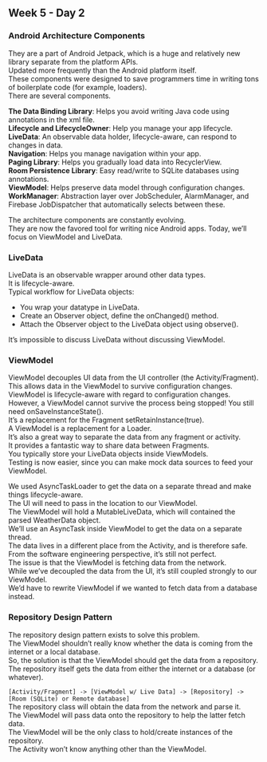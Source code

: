 ## Week 5 - Day 2
### Android Architecture Components
They are a part of Android Jetpack, which is a huge and relatively new library separate from the platform APIs.  
Updated more frequently than the Android platform itself.  
These components were designed to save programmers time in writing tons of boilerplate code (for example, loaders).  
There are several components.

**The Data Binding Library**: Helps you avoid writing Java code using annotations in the xml file.  
**Lifecycle and LifecycleOwner**: Help you manage your app lifecycle.  
**LiveData**: An observable data holder, lifecycle-aware, can respond to changes in data.  
**Navigation**: Helps you manage navigation within your app.  
**Paging Library**: Helps you gradually load data into RecyclerView.  
**Room Persistence Library**: Easy read/write to SQLite databases using annotations.  
**ViewModel**: Helps preserve data model through configuration changes.  
**WorkManager**: Abstraction layer over JobScheduler, AlarmManager, and Firebase JobDispatcher that automatically selects between these.

The architecture components are constantly evolving.  
They are now the favored tool for writing nice Android apps. Today, we’ll focus on ViewModel and LiveData.

### LiveData
LiveData is an observable wrapper around other data types.  
It is lifecycle-aware.  
Typical workflow for LiveData objects:

* You wrap your datatype in LiveData.
* Create an Observer object, define the onChanged() method.
* Attach the Observer object to the LiveData object using observe().

It’s impossible to discuss LiveData without discussing ViewModel.

### ViewModel
ViewModel decouples UI data from the UI controller (the Activity/Fragment).  
This allows data in the ViewModel to survive configuration changes.  
ViewModel is lifecycle-aware with regard to configuration changes.  
However, a ViewModel cannot survive the process being stopped! You still need onSaveInstanceState().  
It’s a replacement for the Fragment setRetainInstance(true).  
A ViewModel is a replacement for a Loader.  
It’s also a great way to separate the data from any fragment or activity.  
It provides a fantastic way to share data between Fragments.  
You typically store your LiveData objects inside ViewModels.  
Testing is now easier, since you can make mock data sources to feed your ViewModel.

We used AsyncTaskLoader to get the data on a separate thread and make things lifecycle-aware.  
The UI will need to pass in the location to our ViewModel.  
The ViewModel will hold a MutableLiveData<WeatherData>, which will contained the parsed WeatherData object.  
We’ll use an AsyncTask inside ViewModel to get the data on a separate thread.  
The data lives in a different place from the Activity, and is therefore safe.  
From the software engineering perspective, it’s still not perfect.  
The issue is that the ViewModel is fetching data from the network.  
While we’ve decoupled the data from the UI, it’s still coupled strongly to our ViewModel.  
We’d have to rewrite ViewModel if we wanted to fetch data from a database instead.

### Repository Design Pattern
The repository design pattern exists to solve this problem.  
The ViewModel shouldn’t really know whether the data is coming from the internet or a local database.  
So, the solution is that the ViewModel should get the data from a repository.  
The repository itself gets the data from either the internet or a database (or whatever).

`[Activity/Fragment] -> [ViewModel w/ Live Data] -> [Repository] -> [Room (SQLite) or Remote database]`  
The repository class will obtain the data from the network and parse it.  
The ViewModel will pass data onto the repository to help the latter fetch data.  
The ViewModel will be the only class to hold/create instances of the repository.  
The Activity won’t know anything other than the ViewModel.